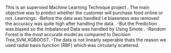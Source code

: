 This is an supervied Machine Learning Technique project .
The main objective was to predict whether the customer will purchase food online or not.
Learnings:
-Before the data was handled i.e biaseness was removed the accuracy was quite high after handling the data .
-But the Prediction was biased so the imbalanced Data was handled by Using Smote .
-Random Forest is the most accurate model as compared to Decision Tree,SVM,XGBOOST.
-The data is not linearly seperable thats the reason we used radial basis function (RBF) which was circularly scattered.
